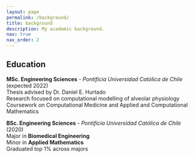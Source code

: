 ```yaml
---
layout: page
permalink: /background/
title: background
description: My academic background.
nav: true
nav_order: 2
---
```


## Education

**MSc. Engineering Sciences** - _Pontificia Universidad Católica de Chile_ (expected 2022)  
Thesis advised by Dr. Daniel E. Hurtado  
Research focused on computational modelling of alveolar physiology  
Coursework on Computational Medicine and Applied and Computational Mathematics

**BSc. Engineering Sciences** - _Pontificia Universidad Católica de Chile_ (2020)  
Major in **Biomedical Engineering**  
Minor in **Applied Mathematics**  
Graduated top 1% across majors
